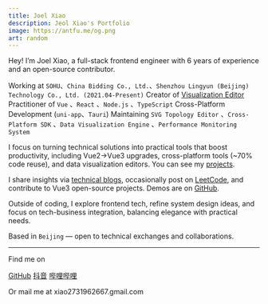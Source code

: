 ```yaml
---
title: Joel Xiao
description: Jeol Xiao's Portfolio
image: https://antfu.me/og.png
art: random
---
```


Hey! I’m Joel Xiao, a full-stack frontend engineer with 6 years of experience and an open-source contributor.

Working at `SOHU`、`China Bidding Co., Ltd.`、`Shenzhou Lingyun (Beijing) Technology Co., Ltd. (2021.04-Present)`
Creator of [Visualization Editor](https://visual-studio-one.vercel.app/)
Practitioner of `Vue` 、`React` 、`Node.js` 、`TypeScript`
Cross-Platform Development (`uni-app`、`Tauri`)
Maintaining `SVG Topology Editor` 、`Cross-Platform SDK` 、`Data Visualization Engine` 、`Performance Monitoring System`

I focus on turning technical solutions into practical tools that boost productivity, including Vue2→Vue3 upgrades, cross-platform tools (~70% code reuse), and data visualization editors. You can see my [projects](/projects).

I share insights via [technical blogs](https://blog.csdn.net/XLL20001022), occasionally post on [LeetCode](https://leetcode.cn/u/xiaowenlong1022/), and contribute to Vue3 open-source projects. Demos are on [GitHub](https://github.com/joel-xiao).

Outside of coding, I explore frontend tech, refine system design ideas, and focus on tech-business integration, balancing elegance with practical needs.

Based in `Beijing` — open to technical exchanges and collaborations.

---

Find me on

<p flex="~ gap-2 wrap" class="mt--2!">
  <a href="https://github.com/joel-xiao" target="_blank"><span op75 i-simple-icons-github /> GitHub</a>
  <!-- <a href="https://bsky.app/profile/antfu.me" target="_blank"><span op75 i-ri-bluesky-fill /> Bluesky</a> -->
  <!-- <a href="https://www.threads.net/@antfu7" target="_blank"><span op75 i-ri-threads-line /> Threads</a> -->
  <!-- <a href="https://chat.antfu.me" target="_blank"><span op75 i-simple-icons-discord /> Discord Server</a> -->
  <!-- <a href="https://www.youtube.com/@Joel-hq3le" target="_blank"><span op75 i-simple-icons-youtube /> YouTube</a> -->
  <!-- <a href="https://www.instagram.com/antfu7" target="_blank"><span op75 i-simple-icons-instagram /> Instagram</a> -->
  <a href="https://www.douyin.com/user/MS4wLjABAAAAkej6XwMY9kQbtT_jwMR5-gNcXPi7yIc2JTb_LF8ChNupKFUFNJvBI2NcNEIaEZ9H" target="_blank"><span op75 i-simple-icons-tiktok /> 抖音</a>
  <a href="https://space.bilibili.com/429725209" target="_blank"><span op75 i-simple-icons-bilibili /> 哔哩哔哩</a>
  <!-- <a href="https://x.com/antfuzh" target="_blank"><span op75 i-ri-twitter-x-fill /> 中文推</a> -->
  <!-- <a href="https://x.com/antfujp" target="_blank"><span op75 i-ri-twitter-x-fill /> 日本語</a> -->
</p>

Or mail me at <span font-mono>xiao2731962667<span i-carbon-at/>.gmail.com</span>

<!-- <span op50>(</span> Inactive on <span flex="~ inline gap-2 wrap"><a href="https://elk.zone/m.webtoo.ls/@antfu" target="_blank"><span op75 i-simple-icons-mastodon/> Mastodon</a> <a href="https://x.com/antfu7" target="_blank"><span op75 i-ri-twitter-x-fill /> Twitter</a> -->
<!-- <a href="https://www.zhihu.com/people/antfu" target="_blank"><span op75 i-simple-icons-zhihu /> 知乎</a> -->

## <!-- <a href="https://weibo.com/u/7485197193" target="_blank"><span op75 i-simple-icons-sinaweibo /> 微博</a></span> <span op50>)</span> -->

<!-- <SponsorButtons /> -->

